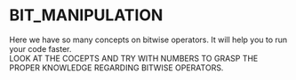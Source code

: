 # BIT_MANIPULATION
Here we have so many concepts on bitwise operators. It will help you to  run your code faster.  
LOOK AT THE COCEPTS AND TRY WITH NUMBERS TO GRASP THE PROPER KNOWLEDGE REGARDING BITWISE OPERATORS.
